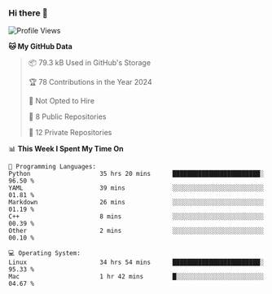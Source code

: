 ### Hi there 👋

<!--
**huayuan4396/huayuan4396** is a ✨ _special_ ✨ repository because its `README.md` (this file) appears on your GitHub profile.

Here are some ideas to get you started:

- 🔭 I’m currently working on ...
- 🌱 I’m currently learning ...
- 👯 I’m looking to collaborate on ...
- 🤔 I’m looking for help with ...
- 💬 Ask me about ...
- 📫 How to reach me: ...
- 😄 Pronouns: ...
- ⚡ Fun fact: ...
-->

<!--START_SECTION:waka-->
![Profile Views](http://img.shields.io/badge/Profile%20Views-2-blue)

**🐱 My GitHub Data** 

> 📦 79.3 kB Used in GitHub's Storage 
 > 
> 🏆 78 Contributions in the Year 2024
 > 
> 🚫 Not Opted to Hire
 > 
> 📜 8 Public Repositories 
 > 
> 🔑 12 Private Repositories 
 > 
📊 **This Week I Spent My Time On** 

```text
💬 Programming Languages: 
Python                   35 hrs 20 mins      ████████████████████████░   96.50 % 
YAML                     39 mins             ░░░░░░░░░░░░░░░░░░░░░░░░░   01.81 % 
Markdown                 26 mins             ░░░░░░░░░░░░░░░░░░░░░░░░░   01.19 % 
C++                      8 mins              ░░░░░░░░░░░░░░░░░░░░░░░░░   00.39 % 
Other                    2 mins              ░░░░░░░░░░░░░░░░░░░░░░░░░   00.10 % 

💻 Operating System: 
Linux                    34 hrs 54 mins      ████████████████████████░   95.33 % 
Mac                      1 hr 42 mins        █░░░░░░░░░░░░░░░░░░░░░░░░   04.67 % 
```


<!--END_SECTION:waka-->
